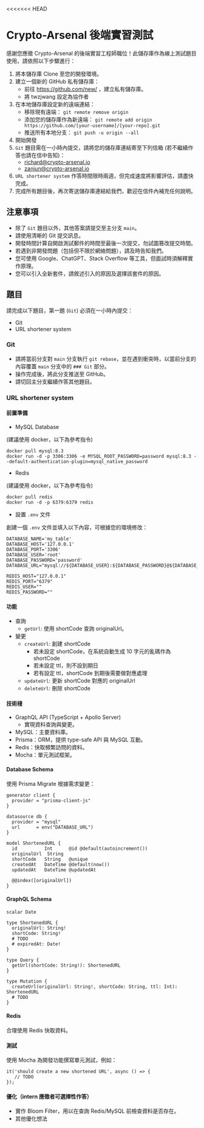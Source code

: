 <<<<<<< HEAD
# Crypto-Arsenal 後端實習測試

感謝您應徵 Crypto-Arsenal 的後端實習工程師職位！此儲存庫作為線上測試題目使用，請依照以下步驟進行：

1. 將本儲存庫 Clone 至您的開發環境。
2. 建立一個新的 GitHub 私有儲存庫：
   - 前往 https://github.com/new/ ，建立私有儲存庫。
   - 將 twzjwang 設定為協作者
3. 在本地儲存庫設定新的遠端連結：
   - 移除現有遠端： `git remote remove origin`
   - 添加您的儲存庫作為新遠端： `git remote add origin https://github.com/[your-username]/[your-repo].git`
   - 推送所有本地分支： `git push -u origin --all`
4. 開始開發
5. `Git` 題目需在一小時內提交，請將您的儲存庫連結寄至下列信箱 (若不繼續作答也請在信中告知)：
   - richard@crypto-arsenal.io
   - zanjun@crypto-arsenal.io
6. `URL shortener system` 作答時間限時兩週，但完成速度將影響評估，請盡快完成。
7. 完成所有題目後，再次寄送儲存庫連結給我們，歡迎在信件內補充任何說明。

## 注意事項

- 除了 `Git` 題目以外，其他答案請提交至主分支 `main`。
- 請使用清晰的 Git 提交訊息。
- 開發時間計算自開啟測試郵件的時間至最後一次提交，勿試圖篡改提交時間。
- 若遇到非開發問題（包括但不限於網絡問題），請及時告知我們。
- 您可使用 Google、ChatGPT、Stack Overflow 等工具，但面試時須解釋實作原理。
- 您可以引入全新套件，請敘述引入的原因及選擇該套件的原因。

## 題目

請完成以下題目，第一題 (`Git`) 必須在一小時內提交：

- Git
- URL shortener system

### Git

- 請將當前分支對 `main` 分支執行 `git rebase`，並在遇到衝突時，以當前分支的內容覆蓋 `main` 分支中的 `### Git` 部分。
- 操作完成後，將此分支推送至 GitHub。
- 請切回主分支繼續作答其他題目。

### URL shortener system

#### 前置準備

- MySQL Database

(建議使用 docker，以下為參考指令)

```
docker pull mysql:8.3
docker run -d -p 3306:3306 -e MYSQL_ROOT_PASSWORD=password mysql:8.3 --default-authentication-plugin=mysql_native_password
```

- Redis

(建議使用 docker，以下為參考指令)

```
docker pull redis
docker run -d -p 6379:6379 redis
```

- 設置 `.env` 文件

創建一個 `.env` 文件並填入以下內容，可根據您的環境修改：

```
DATABASE_NAME='my_table'
DATABASE_HOST='127.0.0.1'
DATABASE_PORT='3306'
DATABASE_USER='root'
DATABASE_PASSWORD='password'
DATABASE_URL="mysql://${DATABASE_USER}:${DATABASE_PASSWORD}@${DATABASE_HOST}:${DATABASE_PORT}/${DATABASE_NAME}"

REDIS_HOST="127.0.0.1"
REDIS_PORT="6379"
REDIS_USER=""
REDIS_PASSWORD=""
```

#### 功能

- 查詢
  - `getUrl`: 使用 shortCode 查詢 originalUrl。
- 變更
  - `createUrl`: 創建 shortCode
    - 若未設定 shortCode，在系統自動生成 10 字元的亂碼作為 shortCode
    - 若未設定 ttl，則不設到期日
    - 若有設定 ttl，shortCode 到期後需要做對應處理
  - `updateUrl`: 更新 shortCode 對應的 originalUrl
  - `deleteUrl`: 刪除 shortCode

#### 技術棧

- GraphQL API (TypeScript + Apollo Server)
  - 實現資料查詢與變更。
- MySQL：主要資料庫。
- Prisma：ORM，提供 type-safe API 與 MySQL 互動。
- Redis：快取頻繁訪問的資料。
- Mocha：單元測試框架。

#### Database Schema

使用 Prisma Migrate 根據需求變更：

```
generator client {
  provider = "prisma-client-js"
}

datasource db {
  provider = "mysql"
  url      = env("DATABASE_URL")
}

model ShortenedURL {
  id          Int      @id @default(autoincrement())
  originalUrl  String
  shortCode   String   @unique
  createdAt   DateTime @default(now())
  updatedAt   DateTime @updatedAt

  @@index([originalUrl])
}
```

#### GraphQL Schema

```
scalar Date

type ShortenedURL {
  originalUrl: String!
  shortCode: String!
  # TODO
  # expiredAt: Date!
}

type Query {
  getUrl(shortCode: String!): ShortenedURL
}

type Mutation {
  createUrl(originalUrl: String!, shortCode: String, ttl: Int): ShortenedURL
  # TODO
}
```

#### Redis

合理使用 Redis 快取資料。

#### 測試

使用 Mocha 為開發功能撰寫單元測試，例如：

```
it('should create a new shortened URL', async () => {
   // TODO
});
```

#### 優化（intern 應徵者可選擇性作答）

- 實作 Bloom Filter，用以在查詢 Redis/MySQL 前檢查資料是否存在。
- 其他優化想法

